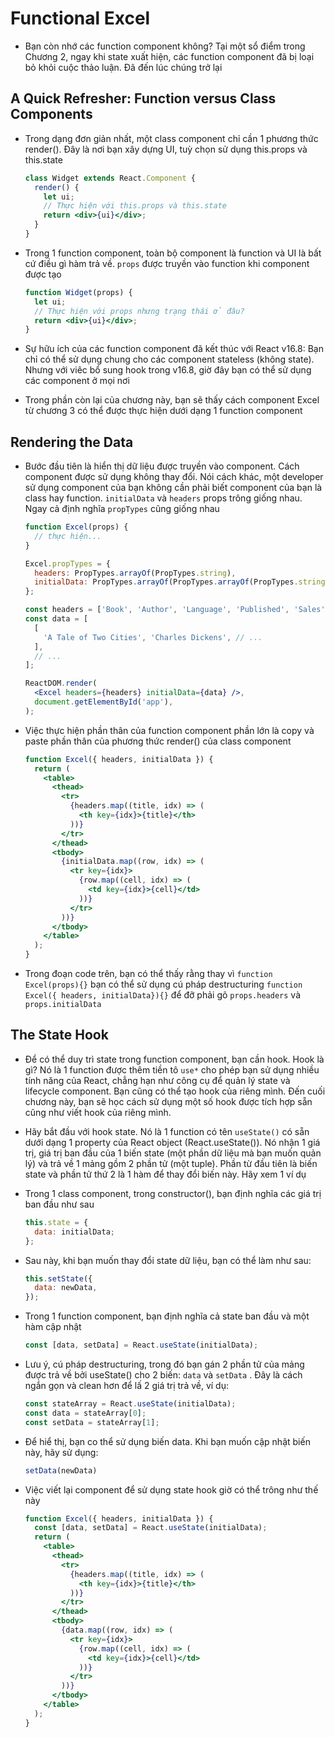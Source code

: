 # Functional Excel
- Bạn còn nhớ các function component không? Tại một sổ điểm trong Chương 2, ngay khi state xuất hiện, các function component đã bị loại bỏ khỏi cuộc thảo luận. Đã đến lúc chúng trở lại

## A Quick Refresher: Function versus Class Components

- Trong dạng đơn giản nhất, một class component chỉ cần 1 phương thức render(). Đây là nơi bạn xây dựng UI, tuỳ chọn sử dụng this.props và this.state
    
    ```jsx
    class Widget extends React.Component {
      render() {
        let ui;
        // Thực hiện với this.props và this.state
        return <div>{ui}</div>;
      }
    }
    ```
    
- Trong 1 function component, toàn bộ component là function và UI là bất cứ điều gì hàm trả về. `props` được truyền vào function khi component được tạo
    
    ```jsx
    function Widget(props) {
      let ui;
      // Thực hiện với props nhưng trạng thái ở đâu?
      return <div>{ui}</div>;
    }
    ```
    
- Sự hữu ích của các function component đã kết thúc với React v16.8: Bạn chỉ có thể sử dụng chung cho các component stateless (không state). Nhưng với viêc bổ sung hook trong v16.8, giờ đây bạn có thể sử dụng các component ở mọi nơi
- Trong phần còn lại của chương này, bạn sẽ thấy cách component Excel từ chương 3 có thể được thực hiện dưới dạng 1 function component

## Rendering the Data

- Bước đầu tiên là hiển thị dữ liệu được truyền vào component. Cách component được sử dụng không thay đổi. Nói cách khác, một developer sử dụng component của bạn không cần phải biết component của bạn là class hay function. `initialData` và `headers` props trông giống nhau. Ngay cả định nghĩa `propTypes` cũng giống nhau
    
    ```jsx
    function Excel(props) {
      // thực hiện...
    }
    
    Excel.propTypes = {
      headers: PropTypes.arrayOf(PropTypes.string),
      initialData: PropTypes.arrayOf(PropTypes.arrayOf(PropTypes.string)),
    };
    
    const headers = ['Book', 'Author', 'Language', 'Published', 'Sales'];
    const data = [
      [
        'A Tale of Two Cities', 'Charles Dickens', // ...
      ],
      // ...
    ];
    
    ReactDOM.render(
      <Excel headers={headers} initialData={data} />,
      document.getElementById('app'),
    );
    ```
    
- Việc thực hiện phần thân của function component phần lớn là copy và paste phần thân của phương thức render() của class component
    
    ```jsx
    function Excel({ headers, initialData }) {
      return (
        <table>
          <thead>
            <tr>
              {headers.map((title, idx) => (
                <th key={idx}>{title}</th>
              ))}
            </tr>
          </thead>
          <tbody>
            {initialData.map((row, idx) => (
              <tr key={idx}>
                {row.map((cell, idx) => (
                  <td key={idx}>{cell}</td>
                ))}
              </tr>
            ))}
          </tbody>
        </table>
      );
    }
    ```
    
- Trong đoạn code trên, bạn có thể thấy rằng thay vì `function Excel(props){}` bạn có thể sử dụng cú pháp destructuring `function Excel({ headers, initialData}){}` để đỡ phải gõ `props.headers` và `props.initialData`

## The State Hook

- Để có thể duy trì state trong function component, bạn cần hook. Hook là gì? Nó là 1 function được thêm tiền tô `use*` cho phép bạn sử dụng nhiều tính năng của React, chẳng hạn như công cụ để quản lý state và lifecycle component. Bạn cũng có thể tạo hook của riêng mình. Đến cuối chương này, bạn sẽ học cách sử dụng một số hook được tích hợp sẵn cũng như viết hook của riêng mình.
- Hãy bắt đầu với hook state. Nó là 1 function có tên `useState()` có sẵn dưới dạng 1 property của React object (React.useState()). Nó nhận 1 giá trị, giá trị ban đầu của 1 biến state (một phần dữ liệu mà bạn muốn quản lý) và trả về 1 mảng gồm 2 phần tử (một tuple). Phần từ đầu tiên là biến state và phần tử thứ 2 là 1 hàm để thay đổi biến này. Hãy xem 1 ví dụ
- Trong 1 class component, trong constructor(), bạn định nghĩa các giá trị ban đầu như sau
    
    ```jsx
    this.state = {
      data: initialData;
    };
    ```
    
- Sau này, khi bạn muốn thay đổi state dữ liệu, bạn có thể làm như sau:
    
    ```jsx
    this.setState({
      data: newData,
    });
    ```
    
- Trong 1 function component, bạn định nghĩa cả state ban đầu và một hàm cập nhật
    
    ```jsx
    const [data, setData] = React.useState(initialData);
    ```
    
- Lưu ý, cú pháp destructuring, trong đó bạn gán 2 phần tử của mảng được trả về bởi useState() cho 2 biến: `data` và `setData` . Đây là cách ngắn gọn và clean hơn để lấ 2 giá trị trả về, ví dụ:
    
    ```jsx
    const stateArray = React.useState(initialData);
    const data = stateArray[0];
    const setData = stateArray[1];
    ```
    
- Để hiể thị, bạn co thể sử dụng biến data. Khi bạn muốn cập nhật biến này, hãy sử dụng:
    
    ```jsx
    setData(newData)
    ```
    
- Việc viết lại component để sử dụng state hook giờ có thể trông như thế này
    
    ```jsx
    function Excel({ headers, initialData }) {
      const [data, setData] = React.useState(initialData);
      return (
        <table>
          <thead>
            <tr>
              {headers.map((title, idx) => (
                <th key={idx}>{title}</th>
              ))}
            </tr>
          </thead>
          <tbody>
            {data.map((row, idx) => (
              <tr key={idx}>
                {row.map((cell, idx) => (
                  <td key={idx}>{cell}</td>
                ))}
              </tr>
            ))}
          </tbody>
        </table>
      );
    }
    ```